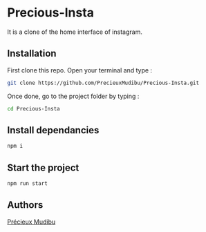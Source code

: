 # **Precious-Insta**

It is a clone of the home interface of instagram.

## Installation

First clone this repo. Open your terminal and type :

```bash
git clone https://github.com/PrecieuxMudibu/Precious-Insta.git
```

Once done, go to the project folder by typing :

```bash
cd Precious-Insta
```

## Install dependancies

```bash
npm i
```

## Start the project

```bash
npm run start
```

## Authors

[Précieux Mudibu](https://github.com/PrecieuxMudibu)
